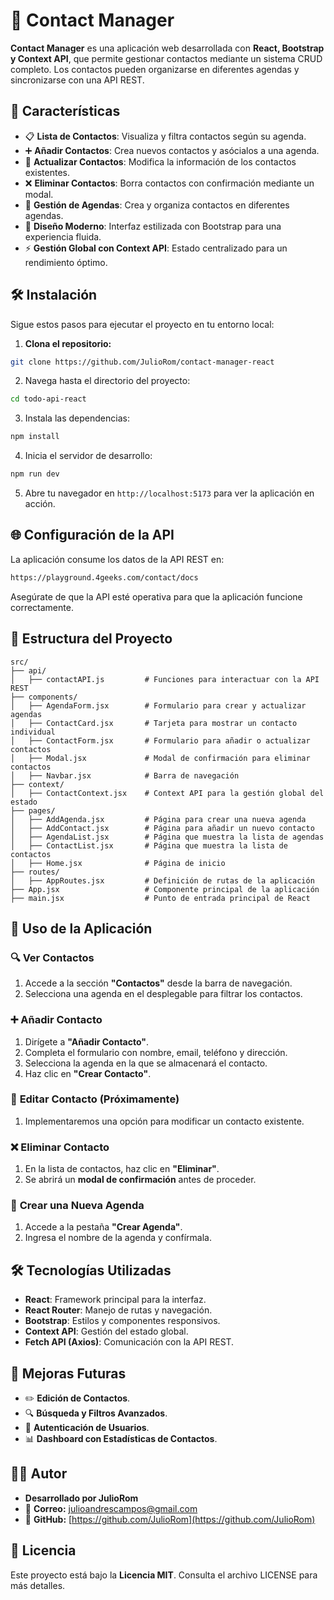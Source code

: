 # 📒 Contact Manager

**Contact Manager** es una aplicación web desarrollada con **React, Bootstrap y Context API**, que permite gestionar contactos mediante un sistema CRUD completo. Los contactos pueden organizarse en diferentes agendas y sincronizarse con una API REST.

## 🚀 Características

- 📋 **Lista de Contactos**: Visualiza y filtra contactos según su agenda.
- ➕ **Añadir Contactos**: Crea nuevos contactos y asócialos a una agenda.
- 📝 **Actualizar Contactos**: Modifica la información de los contactos existentes.
- ❌ **Eliminar Contactos**: Borra contactos con confirmación mediante un modal.
- 📂 **Gestión de Agendas**: Crea y organiza contactos en diferentes agendas.
- 🎨 **Diseño Moderno**: Interfaz estilizada con Bootstrap para una experiencia fluida.
- ⚡ **Gestión Global con Context API**: Estado centralizado para un rendimiento óptimo.

## 🛠 Instalación

Sigue estos pasos para ejecutar el proyecto en tu entorno local:

1. **Clona el repositorio:**
```bash
git clone https://github.com/JulioRom/contact-manager-react
```

2. Navega hasta el directorio del proyecto:
```bash
cd todo-api-react
```

3. Instala las dependencias:
```bash
npm install
```

4. Inicia el servidor de desarrollo:
```bash
npm run dev
```

5. Abre tu navegador en `http://localhost:5173` para ver la aplicación en acción.

## 🌐 Configuración de la API

La aplicación consume los datos de la API REST en:

```bash
https://playground.4geeks.com/contact/docs
```

Asegúrate de que la API esté operativa para que la aplicación funcione correctamente.

## 📂 Estructura del Proyecto

```plaintext
src/
├── api/
│   ├── contactAPI.js         # Funciones para interactuar con la API REST
├── components/
│   ├── AgendaForm.jsx        # Formulario para crear y actualizar agendas
│   ├── ContactCard.jsx       # Tarjeta para mostrar un contacto individual
│   ├── ContactForm.jsx       # Formulario para añadir o actualizar contactos
│   ├── Modal.jsx             # Modal de confirmación para eliminar contactos
│   ├── Navbar.jsx            # Barra de navegación
├── context/
│   ├── ContactContext.jsx    # Context API para la gestión global del estado
├── pages/
│   ├── AddAgenda.jsx         # Página para crear una nueva agenda
│   ├── AddContact.jsx        # Página para añadir un nuevo contacto
│   ├── AgendaList.jsx        # Página que muestra la lista de agendas
│   ├── ContactList.jsx       # Página que muestra la lista de contactos
│   ├── Home.jsx              # Página de inicio
├── routes/
│   ├── AppRoutes.jsx         # Definición de rutas de la aplicación
├── App.jsx                   # Componente principal de la aplicación
├── main.jsx                  # Punto de entrada principal de React
```

## 📌 Uso de la Aplicación

### 🔍 **Ver Contactos**
1. Accede a la sección **"Contactos"** desde la barra de navegación.
2. Selecciona una agenda en el desplegable para filtrar los contactos.

### ➕ **Añadir Contacto**
1. Dirígete a **"Añadir Contacto"**.
2. Completa el formulario con nombre, email, teléfono y dirección.
3. Selecciona la agenda en la que se almacenará el contacto.
4. Haz clic en **"Crear Contacto"**.

### 📝 **Editar Contacto** (Próximamente)
1. Implementaremos una opción para modificar un contacto existente.

### ❌ **Eliminar Contacto**
1. En la lista de contactos, haz clic en **"Eliminar"**.
2. Se abrirá un **modal de confirmación** antes de proceder.

### 📂 **Crear una Nueva Agenda**
1. Accede a la pestaña **"Crear Agenda"**.
2. Ingresa el nombre de la agenda y confírmala.

## 🛠 Tecnologías Utilizadas

- **React**: Framework principal para la interfaz.
- **React Router**: Manejo de rutas y navegación.
- **Bootstrap**: Estilos y componentes responsivos.
- **Context API**: Gestión del estado global.
- **Fetch API (Axios)**: Comunicación con la API REST.

## 🔮 Mejoras Futuras

- ✏️ **Edición de Contactos**.
- 🔍 **Búsqueda y Filtros Avanzados**.
- 🔐 **Autenticación de Usuarios**.
- 📊 **Dashboard con Estadísticas de Contactos**.

## 🧑‍💻 Autor

- **Desarrollado por JulioRom**
- 📧 **Correo:** [julioandrescampos@gmail.com](mailto:julioandrescampos@gmail.com)
- 🔗 **GitHub:** [https://github.com/JulioRom](https://github.com/JulioRom)

## 📜 Licencia

Este proyecto está bajo la **Licencia MIT**. Consulta el archivo LICENSE para más detalles.